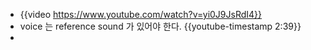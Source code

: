 - {{video https://www.youtube.com/watch?v=yi0J9JsRdI4}}
- voice 는 reference sound 가 있어야 한다. {{youtube-timestamp 2:39}}
-